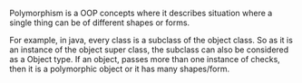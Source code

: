 Polymorphism is a OOP concepts where it describes situation where a single thing can be of different shapes or forms.

For example, in java, every class is a subclass of the object class. So as it is an instance of the object super class, the subclass can also be considered as a Object type. If an object, passes more than one instance of checks, then it is a polymorphic object or it has many shapes/form.